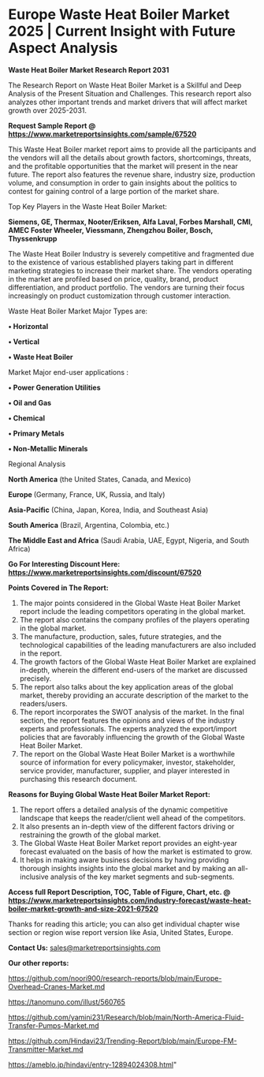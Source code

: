 # Europe Waste Heat Boiler Market 2025 | Current Insight with Future Aspect Analysis

<strong>Waste Heat Boiler Market Research Report 2031</strong>

The Research Report on Waste Heat Boiler Market is a Skillful and Deep Analysis of the Present Situation and Challenges. This research report also analyzes other important trends and market drivers that will affect market growth over 2025-2031.

<strong>Request Sample Report @ <a href=https://www.marketreportsinsights.com/sample/67520>https://www.marketreportsinsights.com/sample/67520</a></strong>

This Waste Heat Boiler market report aims to provide all the participants and the vendors will all the details about growth factors, shortcomings, threats, and the profitable opportunities that the market will present in the near future. The report also features the revenue share, industry size, production volume, and consumption in order to gain insights about the politics to contest for gaining control of a large portion of the market share.

Top Key Players in the Waste Heat Boiler Market:

<strong>Siemens, GE, Thermax, Nooter/Eriksen, Alfa Laval, Forbes Marshall, CMI, AMEC Foster Wheeler, Viessmann, Zhengzhou Boiler, Bosch, Thyssenkrupp</strong>

The Waste Heat Boiler Industry is severely competitive and fragmented due to the existence of various established players taking part in different marketing strategies to increase their market share. The vendors operating in the market are profiled based on price, quality, brand, product differentiation, and product portfolio. The vendors are turning their focus increasingly on product customization through customer interaction.

Waste Heat Boiler Market Major Types are:

<strong>• Horizontal

• Vertical

• Waste Heat Boiler</strong>

Market Major end-user applications :

<strong>• Power Generation Utilities

• Oil and Gas

• Chemical

• Primary Metals

• Non-Metallic Minerals</strong>

Regional Analysis

</u><strong><b>North America</b></strong> (the United States, Canada, and Mexico)

<strong><b>Europe </b></strong>(Germany, France, UK, Russia, and Italy)

<strong><b>Asia-Pacific</b></strong> (China, Japan, Korea, India, and Southeast Asia)

<strong><b>South America</b></strong> (Brazil, Argentina, Colombia, etc.)

<strong><b>The Middle East and Africa</b></strong> (Saudi Arabia, UAE, Egypt, Nigeria, and South Africa)

<strong>Go For Interesting Discount Here: <a href=https://www.marketreportsinsights.com/discount/67520>https://www.marketreportsinsights.com/discount/67520</a></strong>

<strong>Points Covered in The Report:</strong>
<ol>
  <li>The major points considered in the Global Waste Heat Boiler Market report include the leading competitors operating in the global market.</li>
  <li>The report also contains the company profiles of the players operating in the global market.</li>
  <li>The manufacture, production, sales, future strategies, and the technological capabilities of the leading manufacturers are also included in the report.</li>
  <li>The growth factors of the Global Waste Heat Boiler Market are explained in-depth, wherein the different end-users of the market are discussed precisely.</li>
  <li>The report also talks about the key application areas of the global market, thereby providing an accurate description of the market to the readers/users.</li>
  <li>The report incorporates the SWOT analysis of the market. In the final section, the report features the opinions and views of the industry experts and professionals. The experts analyzed the export/import policies that are favorably influencing the growth of the Global Waste Heat Boiler Market.</li>
  <li>The report on the Global Waste Heat Boiler Market is a worthwhile source of information for every policymaker, investor, stakeholder, service provider, manufacturer, supplier, and player interested in purchasing this research document.</li>
</ol>
<strong>Reasons for Buying Global Waste Heat Boiler Market Report:</strong>

<ol>
  <li>The report offers a detailed analysis of the dynamic competitive landscape that keeps the reader/client well ahead of the competitors.</li>
  <li>It also presents an in-depth view of the different factors driving or restraining the growth of the global market.</li>
  <li>The Global Waste Heat Boiler Market report provides an eight-year forecast evaluated on the basis of how the market is estimated to grow.</li>
  <li>It helps in making aware business decisions by having providing thorough insights insights into the global market and by making an all-inclusive analysis of the key market segments and sub-segments.</li>
</ol>
<strong>Access full Report Description, TOC, Table of Figure, Chart, etc. @ <a href=https://www.marketreportsinsights.com/industry-forecast/waste-heat-boiler-market-growth-and-size-2021-67520>https://www.marketreportsinsights.com/industry-forecast/waste-heat-boiler-market-growth-and-size-2021-67520</a></strong>


Thanks for reading this article; you can also get individual chapter wise section or region wise report version like Asia, United States, Europe.

<strong>Contact Us:</strong>
sales@marketreportsinsights.com

<strong>Our other reports:</strong>

<a href=https://github.com/noori900/research-reports/blob/main/Europe-Overhead-Cranes-Market.md>https://github.com/noori900/research-reports/blob/main/Europe-Overhead-Cranes-Market.md</a>

<a href=https://tanomuno.com/illust/560765>https://tanomuno.com/illust/560765</a>

<a href=https://github.com/yamini231/Research/blob/main/North-America-Fluid-Transfer-Pumps-Market.md>https://github.com/yamini231/Research/blob/main/North-America-Fluid-Transfer-Pumps-Market.md</a>

<a href=https://github.com/Hindavi23/Trending-Report/blob/main/Europe-FM-Transmitter-Market.md>https://github.com/Hindavi23/Trending-Report/blob/main/Europe-FM-Transmitter-Market.md</a>

<a href=https://ameblo.jp/hindavi/entry-12894024308.html>https://ameblo.jp/hindavi/entry-12894024308.html</a>"
